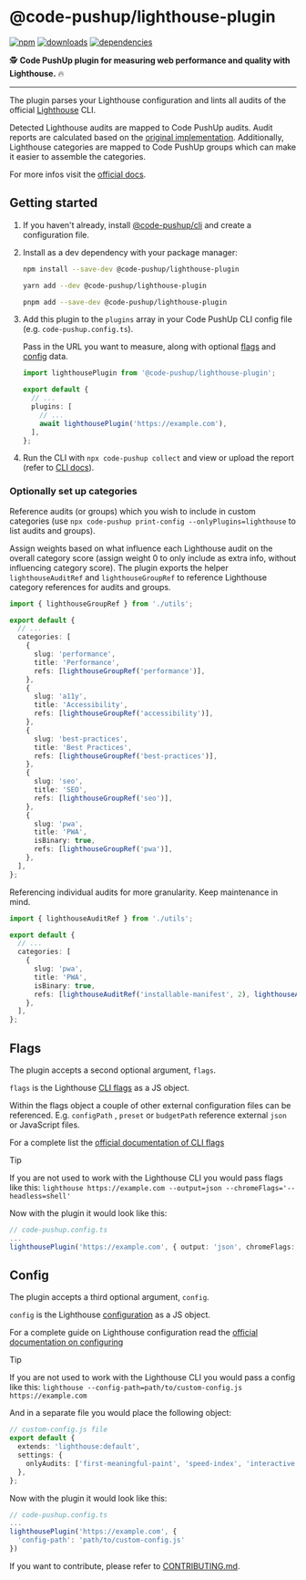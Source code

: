 # @code-pushup/lighthouse-plugin

[![npm](https://img.shields.io/npm/v/%40code-pushup%2Flighthouse-plugin.svg)](https://www.npmjs.com/package/@code-pushup/lighthouse-plugin)
[![downloads](https://img.shields.io/npm/dm/%40code-pushup%2Flighthouse-plugin)](https://npmtrends.com/@code-pushup/lighthouse-plugin)
[![dependencies](https://img.shields.io/librariesio/release/npm/%40code-pushup/lighthouse-plugin)](https://www.npmjs.com/package/@code-pushup/lighthouse-plugin?activeTab=dependencies)

🕵️ **Code PushUp plugin for measuring web performance and quality with Lighthouse.** 🔥

---

The plugin parses your Lighthouse configuration and lints all audits of the official [Lighthouse](https://github.com/GoogleChrome/lighthouse/blob/main/readme.md#lighthouse-------) CLI.

Detected Lighthouse audits are mapped to Code PushUp audits. Audit reports are calculated based on the [original implementation](https://googlechrome.github.io/lighthouse/scorecalc/).
Additionally, Lighthouse categories are mapped to Code PushUp groups which can make it easier to assemble the categories.

For more infos visit the [official docs](https://developer.chrome.com/docs/lighthouse/overview).

## Getting started

1. If you haven't already, install [@code-pushup/cli](../cli/README.md) and create a configuration file.

2. Install as a dev dependency with your package manager:

   ```sh
   npm install --save-dev @code-pushup/lighthouse-plugin
   ```

   ```sh
   yarn add --dev @code-pushup/lighthouse-plugin
   ```

   ```sh
   pnpm add --save-dev @code-pushup/lighthouse-plugin
   ```

3. Add this plugin to the `plugins` array in your Code PushUp CLI config file (e.g. `code-pushup.config.ts`).

   Pass in the URL you want to measure, along with optional [flags](#flags) and [config](#config) data.

   ```ts
   import lighthousePlugin from '@code-pushup/lighthouse-plugin';

   export default {
     // ...
     plugins: [
       // ...
       await lighthousePlugin('https://example.com'),
     ],
   };
   ```

4. Run the CLI with `npx code-pushup collect` and view or upload the report (refer to [CLI docs](../cli/README.md)).

### Optionally set up categories

Reference audits (or groups) which you wish to include in custom categories (use `npx code-pushup print-config --onlyPlugins=lighthouse` to list audits and groups).

Assign weights based on what influence each Lighthouse audit on the overall category score (assign weight 0 to only include as extra info, without influencing category score).
The plugin exports the helper `lighthouseAuditRef` and `lighthouseGroupRef` to reference Lighthouse category references for audits and groups.

```ts
import { lighthouseGroupRef } from './utils';

export default {
  // ...
  categories: [
    {
      slug: 'performance',
      title: 'Performance',
      refs: [lighthouseGroupRef('performance')],
    },
    {
      slug: 'a11y',
      title: 'Accessibility',
      refs: [lighthouseGroupRef('accessibility')],
    },
    {
      slug: 'best-practices',
      title: 'Best Practices',
      refs: [lighthouseGroupRef('best-practices')],
    },
    {
      slug: 'seo',
      title: 'SEO',
      refs: [lighthouseGroupRef('seo')],
    },
    {
      slug: 'pwa',
      title: 'PWA',
      isBinary: true,
      refs: [lighthouseGroupRef('pwa')],
    },
  ],
};
```

Referencing individual audits for more granularity. Keep maintenance in mind.

```ts
import { lighthouseAuditRef } from './utils';

export default {
  // ...
  categories: [
    {
      slug: 'pwa',
      title: 'PWA',
      isBinary: true,
      refs: [lighthouseAuditRef('installable-manifest', 2), lighthouseAuditRef('splash-screen', 1), lighthouseAuditRef('themed-omnibox', 1), lighthouseAuditRef('content-width', 1), lighthouseAuditRef('themed-omnibox', 2), lighthouseAuditRef('viewport', 2), lighthouseAuditRef('maskable-icon', 1), lighthouseAuditRef('pwa-cross-browser', 0), lighthouseAuditRef('pwa-page-transitions', 0), lighthouseAuditRef('pwa-each-page-has-url', 0)],
    },
  ],
};
```

## Flags

The plugin accepts a second optional argument, `flags`.

`flags` is the Lighthouse [CLI flags](https://github.com/GoogleChrome/lighthouse/blob/7d80178c37a1b600ea8f092fc0b098029799a659/cli/cli-flags.js#L80) as a JS object.

Within the flags object a couple of other external configuration files can be referenced. E.g. `configPath` , `preset` or `budgetPath` reference external `json` or JavaScript files.

For a complete list the [official documentation of CLI flags](https://github.com/GoogleChrome/lighthouse/blob/main/readme.md#cli-options)

> [!TIP]  
> If you are not used to work with the Lighthouse CLI you would pass flags like this:
> `lighthouse https://example.com --output=json --chromeFlags='--headless=shell'`
>
> Now with the plugin it would look like this:
>
> ```ts
> // code-pushup.config.ts
> ...
> lighthousePlugin('https://example.com', { output: 'json', chromeFlags: ['--headless=shell']});
> ```

## Config

The plugin accepts a third optional argument, `config`.

`config` is the Lighthouse [configuration](https://github.com/GoogleChrome/lighthouse/blob/7d80178c37a1b600ea8f092fc0b098029799a659/types/config.d.ts#L21) as a JS object.

For a complete guide on Lighthouse configuration read the [official documentation on configuring](https://github.com/GoogleChrome/lighthouse/blob/main/docs/configuration.md)

> [!TIP]  
> If you are not used to work with the Lighthouse CLI you would pass a config like this:
> `lighthouse --config-path=path/to/custom-config.js https://example.com`
>
> And in a separate file you would place the following object:
>
> ```typescript
> // custom-config.js file
> export default {
>   extends: 'lighthouse:default',
>   settings: {
>     onlyAudits: ['first-meaningful-paint', 'speed-index', 'interactive'],
>   },
> };
> ```
>
> Now with the plugin it would look like this:
>
> ```ts
> // code-pushup.config.ts
> ...
> lighthousePlugin('https://example.com', {
>   'config-path': 'path/to/custom-config.js'
> })
> ```

If you want to contribute, please refer to [CONTRIBUTING.md](./CONTRIBUTING.md).

